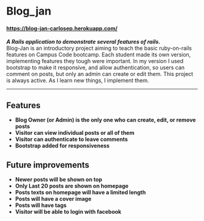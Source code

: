 # Blog_jan
#### https://blog-jan-carlosep.herokuapp.com/  
***A Rails application to demonstrate several features of rails.***  
Blog-Jan is an introductory project aiming to teach the basic ruby-on-rails features on Campus Code bootcamp. Each student made its own version, implementing features they tough were important. In my version I used bootstrap to make it responsive, and allow authentication, so users can comment on posts, but only an admin can create or edit them.
This project is always active. As I learn new things, I implement them.
****
## Features
* **Blog Owner (or Admin) is the only one who can create, edit, or remove posts**
* **Visitor can view individual posts or all of them**
* **Visitor can authenticate to leave comments**
* **Bootstrap added for responsiveness**

## Future improvements
* **Newer posts will be shown on top**
* **Only Last 20 posts are shown on homepage**
* **Posts texts on homepage will have a limited length**
* **Posts will have a cover image**
* **Posts will have tags**
* **Visitor will be able to login with facebook**
